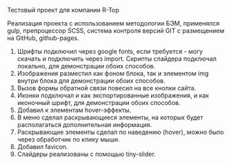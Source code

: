 Тестовый проект для компании R-Top

Реализация проекта с использованием методологии БЭМ, применялся gulp, препроцессор SCSS, система контроля версий GIT с размещением на GitHub, github-pages.

1. Шрифты подключил через google fonts, если требуется - могу скачать и подключить через import. Скрипты слайдера подключал локально, для демонстрации обоих способов.
2. Изображения разместил как фоном блока, так и элементом img внутри блока для демонстрации обоих способов.
3. Вызов формы обратной связи повесил на все кнопки сайта.
4. Иконки подключал и как экспортированные изображения, и как иконочный шрифт, для демонстрации обоих способов.
5. Добавил к элементам hover-эффекты.
6. В меню сделал раскрывающиеся элементы, на которых будет располагаться дополнительная информация.
7. Раскрывающие элементы сделал по наведению (hover), можно было через обработчик по клику мыши.
8. Добавил favicon.
9. Слайдеры реализованы с помощью tiny-slider.


